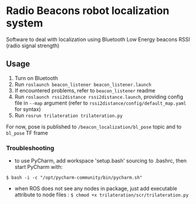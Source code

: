 # Radio Beacons robot localization system

Software to deal with localization using Bluetooth Low Energy beacons RSSI (radio signal strength)
## Usage
1. Turn on Bluetooth
2. Run `roslaunch beacon_listener beacon_listener.launch`
3. If encountered problems, refer to `beacon_listener` readme
4. Run `roslaunch rssi2distance rssi2distance.launch`, providing config file in `--map` argument (refer to `rssi2distance/config/default_map.yaml` for syntax)
5. Run `rosrun trilateration trilateration.py` 

For now, pose is published to `/beacon_localization/bl_pose` topic and to `bl_pose` TF frame


### Troubleshooting
- to use PyCharm, add workspace 'setup.bash' sourcing to .bashrc, then start PyCharm with:

```
$ bash -i -c "/opt/pycharm-community/bin/pycharm.sh"
```
- when ROS does not see any nodes in package, just add executable attribute to node files : `$ chmod +x trilateration/scr/trilateration.py` 